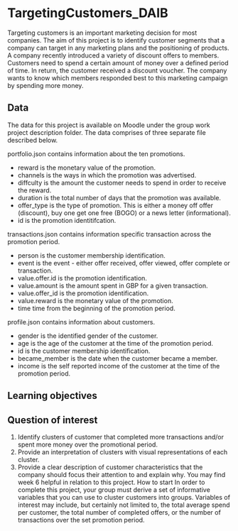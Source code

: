 # TargetingCustomers_DAIB

Targeting customers is an important marketing decision for most companies. The aim of this project is to identify
customer segments that a company can target in any marketing plans and the positioning of products.
A company recently introduced a variety of discount offers to members. Customers need to spend a certain amount
of money over a defined period of time. In return, the customer received a discount voucher. The company wants to
know which members responded best to this marketing campaign by spending more money.

## Data

The data for this project is available on Moodle under the group work project description folder. The data comprises
of three separate file described below.


portfolio.json contains information about the ten promotions.
* reward is the monetary value of the promotion.
* channels is the ways in which the promotion was advertised.
* diffculty is the amount the customer needs to spend in order to receive the reward.
* duration is the total number of days that the promotion was available.
* offer_type is the type of promotion. This is either a money off offer (discount), buy one get one free (BOGO) or
a news letter (informational).
* id is the promotion identitifcation.


transactions.json contains information specific transaction across the promotion period.
* person is the customer membership identification.
* event is the event - either offer received, offer viewed, offer complete or transaction.
* value.offer.id is the promotion identification.
* value.amount is the amount spent in GBP for a given transaction.
* value.offer_id is the promotion identification.
* value.reward is the monetary value of the promotion.
* time time from the beginning of the promotion period.


profile.json contains information about customers.
* gender is the identified gender of the customer.
* age is the age of the customer at the time of the promotion period.
* id is the customer membership identification.
* became_member is the date when the customer became a member.
* income is the self reported income of the customer at the time of the promotion period.

## Learning objectives

## Question of interest
1. Identify clusters of customer that completed more transactions and/or spent more money over the promotional
period.
2. Provide an interpretation of clusters with visual representations of each cluster.
3. Provide a clear description of customer characteristics that the company should focus their attention to and
explain why.
You may find week 6 helpful in relation to this project.
How to start
In order to complete this project, your group must derive a set of informative variables that you can use to cluster
customers into groups. Variables of interest may include, but certainly not limited to, the total average spend per
customer, the total number of completed offers, or the number of transactions over the set promotion period.
